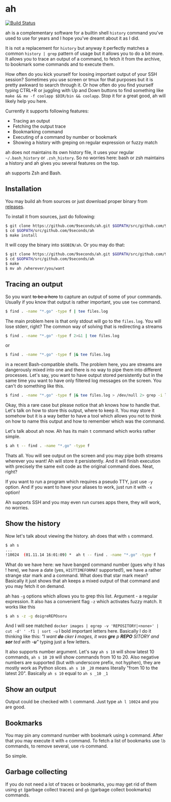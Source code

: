ah
==

[![Build Status](https://travis-ci.org/9seconds/ah.svg?branch=master)](https://travis-ci.org/9seconds/ah)

ah is a complementary software for a builtin shell `history` command
you've used to use for years and I hope you've dreamt about it as I did.

It is not a replacement for `history` but anyway it perfectly matches
a common `history | grep` pattern of usage but it allows you to do a bit more.
It allows you to trace an output of a command, to fetch it from the archive,
to bookmark some commands and to execute them.

How often do you kick yourself for loosing important output of your SSH session?
Sometimes you use screen or tmux for that purposes but it is pretty awkward to
search through it. Or how often do you find yourself typing CTRL+R or juggling
with Up and Down buttons to find something like
`make && mv -f coolapp $DIR/bin && coolapp`. Stop it for a great good, ah will
likely help you here.

Currently it supports following features:
* Tracing an output
* Fetching the output trace
* Bookmarking command
* Executing of a command by number or bookmark
* Showing a history with greping on regular expression or fuzzy match

ah does not maintains its own history file, it uses your regular `~/.bash_history`
or `.zsh_history`. So no worries here: bash or zsh maintains a history and
ah gives you several features on the top.

ah supports Zsh and Bash.



Installation
------------

You may build ah from sources or just download proper binary from
[releases](https://github.com/9seconds/ah/releases).

To install it from sources, just do following:

```bash
$ git clone https://github.com/9seconds/ah.git $GOPATH/src/github.com/9seconds/ah
$ cd $GOPATH/src/github.com/9seconds/ah
$ make install
```

It will copy the binary into `$GOBIN/ah`. Or you may do that:

```bash
$ git clone https://github.com/9seconds/ah.git $GOPATH/src/github.com/9seconds/ah
$ cd $GOPATH/src/github.com/9seconds/ah
$ make
$ mv ah /wherever/you/want
```


Tracing an output
-----------------

So you want ~~to be a hero~~ to capture an output of some of your commands.
Usually if you know that output is rather important, you use `tee` command.

```bash
$ find . -name "*.go" -type f | tee files.log
```

The main problem here is that only stdout will go to the `files.log`. You will
lose stderr, right? The common way of solving that is redirecting a streams

```bash
$ find . -name "*.go" -type f 2>&1 | tee files.log
```

or

```bash
$ find . -name "*.go" -type f |& tee files.log
```

in a recent Bash-compatible shells. The problem here, you are streams are
dangerously mixed into one and there is no way to pipe them into different processes.
Let's say, you want to have output stored persistently but in the same time you
want to have only filtered log messages on the screen. You can't do something
like this.

```bash
$ find . -name "*.go" -type f |& tee files.log > /dev/null 2> grep -i localhost
```

Okay, this a rare case but please notice that ah knows how to handle that. Let's
talk on how to store this output, where to keep it. You may store it somehow
but it is a way better to have a tool which allows you not to think on how to
name this output and how to remember which was the command.

Let's talk about ah now. Ah has its main `t` command which works rather simple.

```bash
$ ah t -- find . -name "*.go" -type f
```

Thats all. You will see output on the screen and you may pipe both streams wherever
you want! Ah will store it persistently. And it will finish execution with
precisely the same exit code as the original command does. Neat, right?

If you want to run a program which requires a pseudo TTY, just use `-y` option.
And if you want to have your aliases to work, just run it with `-x` option!

Ah supports SSH and you may even run curses apps there, they will work, no worries.



Show the history
----------------

Now let's talk about viewing the history. ah does that with `s` command.

```bash
$ ah s
...
!10024  (01.11.14 16:01:09) *  ah t -- find . -name "*.go" -type f
```

What do we have here: we have banged command number (gues why it has ! here),
we have a date (yes, `HISTTIMEFORMAT` supported!), we have a rather strange
star mark and a command. What does that star mark mean? Basically it just shows
that ah keeps a mixed output of that command and you may fetch it on demand.

ah has `-g` options which allows you to grep this list. Argument - a regular
expression. It also has a convenient flag `-z` which activates fuzzy match. It
works like this

```bash
$ ah s -z -g doigreREPOsoru
```

And I will see matched `docker images | egrep -v 'REPOSITORY|<none>' | cut -d' ' -f1 | sort -u`
I bold important letters here. Basically I do it thinking like this:
*"I want __do__ cker __i__ mages, it was __gre__ p __REPO__ SITORY
and __sor__ ted with -__u__"* typing just a few letters.

It also supports number argument. Let's say `ah s 10` will show latest 10
commands, `ah s 10 20` will show commands from 10 to 20. Also negative numbers
are supported (but with underscore prefix, not hyphen), they are mostly work
as Python slices. `ah s 10 _20` means literally "from 10 to the latest 20".
Basically `ah s 10` equal to `ah s _10 _1`



Show an output
--------------

Output could be checked with `l` command. Just type `ah l 10024` and you are
good.



Bookmarks
---------

You may pin any command number with bookmark using `b` command. After that
you may execute it with `e` command. To fetch a list of bookmarks use `lb` commands,
to remove several, use `rb` command.

So simple.


Garbage collecting
------------------

If you do not need a lot of traces or bookmarks, you may get rid of them using
`gt` (garbage collect traces) and `gb` (garbage collect bookmarks) commands.
